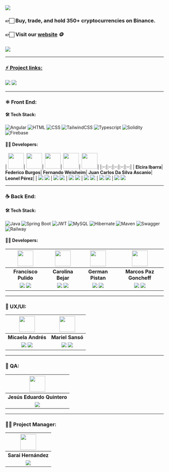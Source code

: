 <img align="center" src="https://res.cloudinary.com/dqkkehztd/image/upload/v1685997451/readme/mjnvdbjbs7mj3mslvyo5.png">

<h3>👉🏻 Buy, trade, and hold 350+ cryptocurrencies on Binance.</h3>

<h3>👉🏻 <b>Visit our <a href="https://s8-01-t-java-angular-binance.web.app/">website</a> 🪙</b></h3>

<h3><a href="https://www.canva.com/design/DAFbsKILg88/mCCl3MFdHaR6UWSZUtPZWw/watch"> <img src="https://img.shields.io/badge/Video Preview%20-%231A237E.svg?&style=for-the-badge&logo=Canva&logoColor=white"/></h3>

<hr/>

### ⚡ Project links:

<h3><a href="https://www.figma.com/file/OxmI3lnzkGzwk8LRKkGsgs/Binance-web?type=design&node-id=0-1&t=A9PY92IP4urdLNLj-0"> <img src="https://img.shields.io/badge/Figma-%23F24E1E.svg?style=for-the-badge&logo=Figma&logoColor=white"/></a> <a href="https://binance.up.railway.app/swagger-ui.html#/"> <img src="https://img.shields.io/badge/Swagger-85EA2D?style=for-the-badge&logo=Swagger&logoColor=white"/></a></h3>

<hr/>

### ⚛️ Front End:

#### 🛠️ Tech Stack:

![Angular](https://img.shields.io/badge/Angular-D6002F?style=for-the-badge&logo=Angular&logoColor=white)
![HTML](https://img.shields.io/badge/HTML5-E34F26?style=for-the-badge&logo=HTML5&logoColor=white)
![CSS](https://img.shields.io/badge/CSS3-1572B6?style=for-the-badge&logo=CSS3&logoColor=white)
![TailwindCSS](https://img.shields.io/badge/TailwindCSS-06ADC9?style=for-the-badge&logo=TailwindCSS&logoColor=white)
![Typescript](https://img.shields.io/badge/Typescript-0074C2?style=for-the-badge&logo=Typescript&logoColor=white)
![Solidity](https://img.shields.io/badge/Solidity-%23363636.svg?style=for-the-badge&logo=solidity&logoColor=white)
![Firebase](https://img.shields.io/badge/Firebase-F2C129?style=for-the-badge&logo=Firebase&logoColor=white)

#### 🧑‍💻 Developers:

| <img src="https://avatars.githubusercontent.com/u/89376733?v=4" width=50>| <img src="https://avatars.githubusercontent.com/u/88877264?v=4" width=50>|
  <img src="https://avatars.githubusercontent.com/u/94560950?v=4" width=50>| <img src="[https://avatars.githubusercontent.com/u/105551748?v=4](https://media.licdn.com/dms/image/D4D35AQGDHtoj5eGeOg/profile-framedphoto-shrink_400_400/0/1679081491573?e=1686787200&v=beta&t=1OjzNxTFTkcKr3qb7IQg_Q50KSETlzEOOipxyAbj6O4)" width=50>| <img src = "https://avatars.githubusercontent.com/u/81498467?s=400&u=ecf5b0aeb7eb4488553901d50bae33696ae96fc0&v=4" width=50>|
|:-:|:-:|:-:|:-:|:-:|
| **Elcira Ibarra**| **Federico Burgos**| **Fernando Weisheim**| **Juan Carlos Da Silva Ascanio**| **Leonel Pérez**|
| <a href="https://github.com/elcicode"><img src="https://img.shields.io/badge/github-%23121011.svg?&style=for-the-badge&logo=github&logoColor=white"/></a> <a href="https://www.linkedin.com/in/elcicode/"><img src="https://img.shields.io/badge/linkedin%20-%230077B5.svg?&style=for-the-badge&logo=linkedin&logoColor=white"/></a> | <a href="https://github.com/fedev95"><img src="https://img.shields.io/badge/github-%23121011.svg?&style=for-the-badge&logo=github&logoColor=white"/></a> <a href="https://www.linkedin.com/in/federicoburgos/"><img src="https://img.shields.io/badge/linkedin%20-%230077B5.svg?&style=for-the-badge&logo=linkedin&logoColor=white"/></a> | <a href="https://github.com/FerWeisheim/"><img src="https://img.shields.io/badge/github-%23121011.svg?&style=for-the-badge&logo=github&logoColor=white"/></a> <a href="https://www.linkedin.com/in/fernandoweisheim/"><img src="https://img.shields.io/badge/linkedin%20-%230077B5.svg?&style=for-the-badge&logo=linkedin&logoColor=white"/></a> | <a href="https://github.com/jcda23"><img src="https://img.shields.io/badge/github-%23121011.svg?&style=for-the-badge&logo=github&logoColor=white"/></a> <a href="https://www.linkedin.com/in/jdasilvaa/"><img src="https://img.shields.io/badge/linkedin%20-%230077B5.svg?&style=for-the-badge&logo=linkedin&logoColor=white"/></a> | <a href="https://github.com/leonelpb"><img src="https://img.shields.io/badge/github-%23121011.svg?&style=for-the-badge&logo=github&logoColor=white"/></a> <a href="https://www.linkedin.com/in/leonelpb"><img src="https://img.shields.io/badge/linkedin%20-%230077B5.svg?&style=for-the-badge&logo=linkedin&logoColor=white"/></a> |  <a href="https://github.com/jcda23"><img src="https://img.shields.io/badge/github-%23121011.svg?&style=for-the-badge&logo=github&logoColor=white"/></a> <a href="https://www.linkedin.com/in/jdasilvaa/a"><img src="https://img.shields.io/badge/linkedin%20-%230077B5.svg?&style=for-the-badge&logo=linkedin&logoColor=white"/></a>
<hr/>

### ☕ Back End:

#### 🛠️ Tech Stack:

![Java](https://img.shields.io/badge/Java-007396?style=for-the-badge&logo=java&logoColor=white)
![Spring Boot](https://img.shields.io/badge/Spring_Boot-6DB33F?style=for-the-badge&logo=Spring%20Boot&logoColor=white)
![JWT](https://img.shields.io/badge/JWT-black?style=for-the-badge&logo=json-web-tokens&logoColor=white)
![MySQL](https://img.shields.io/badge/MySQL-4479A1?style=for-the-badge&logo=MySQL&logoColor=white)
![Hibernate](https://img.shields.io/badge/Hibernate-59666C?style=for-the-badge&logo=Hibernate&logoColor=white)
![Maven](https://img.shields.io/badge/Maven-C71A36?style=for-the-badge&logo=Apache%20Maven&logoColor=white)
![Swagger](https://img.shields.io/badge/Swagger-85EA2D?style=for-the-badge&logo=Swagger&logoColor=white)
![Railway](https://img.shields.io/badge/Railway-000000?style=for-the-badge&logo=railway&logoColor=white)

#### 🧑‍💻 Developers:

| <img src="https://res.cloudinary.com/dqkkehztd/image/upload/v1681943770/readme/thm4sniemmlxs0mdqzd8.png" width=50>| <img src="https://avatars.githubusercontent.com/u/99411527?v=4" width=50>| <img src="https://avatars.githubusercontent.com/u/109381646?s=400&u=fef3f13314c5c7d8e8e14e30edd761a577f40233&v=4" width=50>| <img src="https://avatars.githubusercontent.com/u/69874820?v=4" width=50>|
|:-:|:-:|:-:|:-:|
| **Francisco Pulido**| **Carolina Bejar**| **German Pistan**| **Marcos Paz Goncheff**|
| <a href="https://github.com/pulidodev"><img src="https://img.shields.io/badge/github-%23121011.svg?&style=for-the-badge&logo=github&logoColor=white"/></a> <a href="https://www.linkedin.com/in/pulidodev/"><img src="https://img.shields.io/badge/linkedin%20-%230077B5.svg?&style=for-the-badge&logo=linkedin&logoColor=white"/></a> | <a href="https://github.com/CaroBejar"><img src="https://img.shields.io/badge/github-%23121011.svg?&style=for-the-badge&logo=github&logoColor=white"/></a> <a href="https://linkedin.com/in/carolinabejar"><img src="https://img.shields.io/badge/linkedin%20-%230077B5.svg?&style=for-the-badge&logo=linkedin&logoColor=white"/></a> | <a href="https://github.com/germanpistan"><img src="https://img.shields.io/badge/github-%23121011.svg?&style=for-the-badge&logo=github&logoColor=white"/></a> <a href="https://www.linkedin.com/in/anibal-german-pistan-3b9770172/"><img src="https://img.shields.io/badge/linkedin%20-%230077B5.svg?&style=for-the-badge&logo=linkedin&logoColor=white"/></a> | <a href="https://github.com/marcosep192000"><img src="https://img.shields.io/badge/github-%23121011.svg?&style=for-the-badge&logo=github&logoColor=white"/></a> <a href="https://www.linkedin.com/in/marcos-paz-goncheff/"><img src="https://img.shields.io/badge/linkedin%20-%230077B5.svg?&style=for-the-badge&logo=linkedin&logoColor=white"/></a> |
<hr/>

### 🎨 UX/UI:

| <img src="https://mir-s3-cdn-cf.behance.net/user/138/0856f51321832613.62ebfd5b7465e.jpg" width=50>| <img src="https://mir-s3-cdn-cf.behance.net/user/138/ce5ffa1399140411.637a9258e80ef.jpg" width=50>|
|:-:|:-:|
| **Micaela Andrés**| **Mariel Sansó**|
|<a href="https://www.behance.net/micaandres"><img src="https://img.shields.io/badge/Behance-1769ff?style=for-the-badge&logo=behance&logoColor=white"/></a>  <a href="https://www.linkedin.com/in/micaelaandres"><img src="https://img.shields.io/badge/linkedin%20-%230077B5.svg?&style=for-the-badge&logo=linkedin&logoColor=white"/></a> | <a href="https://www.behance.net/marielsans"><img src="https://img.shields.io/badge/Behance-1769ff?style=for-the-badge&logo=behance&logoColor=white"/></a>  <a href="https://www.linkedin.com/in/mariel-sans%C3%B3-684569186"><img src="https://img.shields.io/badge/linkedin%20-%230077B5.svg?&style=for-the-badge&logo=linkedin&logoColor=white"/></a> |

<hr/>

### 🧪 QA:

| <img src="https://media.licdn.com/dms/image/C4E03AQGjjLZ6QRLTXQ/profile-displayphoto-shrink_400_400/0/1534798634150?e=1691625600&v=beta&t=8omEvFbkF9Od-SIbVB5HzJPyxeCPF6i7FfwxbeSFLP8" width=50>|
|:-:|
| **Jesús Eduardo Quintero**|
|<a href="https://www.linkedin.com/in/jes%C3%BAs-quintero-a3750a90/"><img src="https://img.shields.io/badge/linkedin%20-%230077B5.svg?&style=for-the-badge&logo=linkedin&logoColor=white"/></a> |

<hr/>

### 👩‍💼 Project Manager:

| <img src="https://media.licdn.com/dms/image/D4E35AQHS8-JsALdfUQ/profile-framedphoto-shrink_400_400/0/1685664584579?e=1686610800&v=beta&t=NOGrarjWMzatTsL0TTYxhs_rzcGLSqiUTwvjXPjaUuY" width=50>|
|:-:|
| **Sarai Hernández**|
|<a href="https://www.linkedin.com/in/sarahg09/"><img src="https://img.shields.io/badge/linkedin%20-%230077B5.svg?&style=for-the-badge&logo=linkedin&logoColor=white"/></a> |
